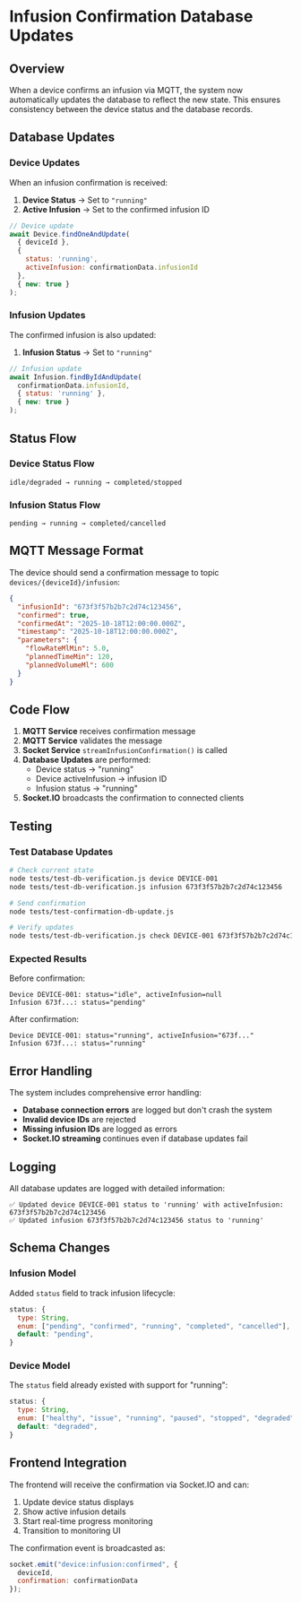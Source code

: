 # Infusion Confirmation Database Updates

## Overview

When a device confirms an infusion via MQTT, the system now automatically updates the database to reflect the new state. This ensures consistency between the device status and the database records.

## Database Updates

### Device Updates
When an infusion confirmation is received:

1. **Device Status** → Set to `"running"`
2. **Active Infusion** → Set to the confirmed infusion ID

```javascript
// Device update
await Device.findOneAndUpdate(
  { deviceId },
  { 
    status: 'running',
    activeInfusion: confirmationData.infusionId 
  },
  { new: true }
);
```

### Infusion Updates
The confirmed infusion is also updated:

1. **Infusion Status** → Set to `"running"`

```javascript
// Infusion update  
await Infusion.findByIdAndUpdate(
  confirmationData.infusionId,
  { status: 'running' },
  { new: true }
);
```

## Status Flow

### Device Status Flow
```
idle/degraded → running → completed/stopped
```

### Infusion Status Flow  
```
pending → running → completed/cancelled
```

## MQTT Message Format

The device should send a confirmation message to topic `devices/{deviceId}/infusion`:

```json
{
  "infusionId": "673f3f57b2b7c2d74c123456",
  "confirmed": true,
  "confirmedAt": "2025-10-18T12:00:00.000Z",
  "timestamp": "2025-10-18T12:00:00.000Z",
  "parameters": {
    "flowRateMlMin": 5.0,
    "plannedTimeMin": 120,
    "plannedVolumeMl": 600
  }
}
```

## Code Flow

1. **MQTT Service** receives confirmation message
2. **MQTT Service** validates the message
3. **Socket Service** `streamInfusionConfirmation()` is called
4. **Database Updates** are performed:
   - Device status → "running"
   - Device activeInfusion → infusion ID
   - Infusion status → "running"
5. **Socket.IO** broadcasts the confirmation to connected clients

## Testing

### Test Database Updates

```bash
# Check current state
node tests/test-db-verification.js device DEVICE-001
node tests/test-db-verification.js infusion 673f3f57b2b7c2d74c123456

# Send confirmation
node tests/test-confirmation-db-update.js

# Verify updates
node tests/test-db-verification.js check DEVICE-001 673f3f57b2b7c2d74c123456
```

### Expected Results

Before confirmation:
```
Device DEVICE-001: status="idle", activeInfusion=null
Infusion 673f...: status="pending"
```

After confirmation:
```
Device DEVICE-001: status="running", activeInfusion="673f..."  
Infusion 673f...: status="running"
```

## Error Handling

The system includes comprehensive error handling:

- **Database connection errors** are logged but don't crash the system
- **Invalid device IDs** are rejected
- **Missing infusion IDs** are logged as errors
- **Socket.IO streaming** continues even if database updates fail

## Logging

All database updates are logged with detailed information:

```
✅ Updated device DEVICE-001 status to 'running' with activeInfusion: 673f3f57b2b7c2d74c123456
✅ Updated infusion 673f3f57b2b7c2d74c123456 status to 'running'
```

## Schema Changes

### Infusion Model
Added `status` field to track infusion lifecycle:

```javascript
status: {
  type: String,
  enum: ["pending", "confirmed", "running", "completed", "cancelled"],
  default: "pending",
}
```

### Device Model
The `status` field already existed with support for "running":

```javascript
status: {
  type: String,
  enum: ["healthy", "issue", "running", "paused", "stopped", "degraded"],
  default: "degraded",
}
```

## Frontend Integration

The frontend will receive the confirmation via Socket.IO and can:

1. Update device status displays
2. Show active infusion details
3. Start real-time progress monitoring
4. Transition to monitoring UI

The confirmation event is broadcasted as:
```javascript
socket.emit("device:infusion:confirmed", {
  deviceId,
  confirmation: confirmationData
});
```